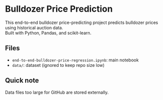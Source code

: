 # Bulldozer Price Prediction

This end-to-end bulldozer price-predicting project predicts bulldozer prices using historical auction data.  
Built with Python, Pandas, and scikit-learn.

## Files
- `end-to-end-bulldozer-price-regression.ipynb`: main notebook
- `data/`: dataset (ignored to keep repo size low)

## Quick note
Data files too large for GitHub are stored externally.

